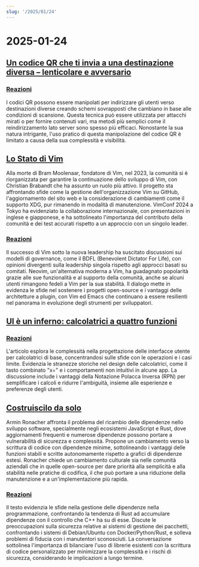 ```yaml
---
slug: '/2025/01/24'
---
```


# 2025-01-24

## [Un codice QR che ti invia a una destinazione diversa – lenticolare e avversario](https://mstdn.social/@isziaui/113874436953157913)

### [Reazioni](https://news.ycombinator.com/item?id=42809268)

I codici QR possono essere manipolati per indirizzare gli utenti verso destinazioni diverse creando schemi sovrapposti che cambiano in base alle condizioni di scansione. Questa tecnica può essere utilizzata per attacchi mirati o per fornire contenuti vari, ma metodi più semplici come il reindirizzamento lato server sono spesso più efficaci. Nonostante la sua natura intrigante, l'uso pratico di questa manipolazione del codice QR è limitato a causa della sua complessità e visibilità.

## [Lo Stato di Vim](https://lwn.net/Articles/1002342/)

Alla morte di Bram Moolenaar, fondatore di Vim, nel 2023, la comunità si è riorganizzata per garantire la continuazione dello sviluppo di Vim, con Christian Brabandt che ha assunto un ruolo più attivo. Il progetto sta affrontando sfide come la gestione dell'organizzazione Vim su GitHub, l'aggiornamento del sito web e la considerazione di cambiamenti come il supporto XDG, pur rimanendo in modalità di manutenzione. VimConf 2024 a Tokyo ha evidenziato la collaborazione internazionale, con presentazioni in inglese e giapponese, e ha sottolineato l'importanza del contributo della comunità e dei test accurati rispetto a un approccio con un singolo leader.

### [Reazioni](https://news.ycombinator.com/item?id=42810176)

Il successo di Vim sotto la nuova leadership ha suscitato discussioni sui modelli di governance, come il BDFL (Benevolent Dictator For Life), con opinioni divergenti sulla leadership singola rispetto agli approcci basati su comitati. Neovim, un'alternativa moderna a Vim, ha guadagnato popolarità grazie alle sue funzionalità e al supporto della comunità, anche se alcuni utenti rimangono fedeli a Vim per la sua stabilità. Il dialogo mette in evidenza le sfide nel sostenere i progetti open-source e i vantaggi delle architetture a plugin, con Vim ed Emacs che continuano a essere resilienti nel panorama in evoluzione degli strumenti per sviluppatori.

## [UI è un inferno: calcolatrici a quattro funzioni](https://lcamtuf.substack.com/p/ui-is-hell-four-function-calculators)

### [Reazioni](https://news.ycombinator.com/item?id=42810300)

L'articolo esplora le complessità nella progettazione delle interfacce utente per calcolatrici di base, concentrandosi sulle sfide con le operazioni e i casi limite. Evidenzia le stranezze storiche nel design delle calcolatrici, come il tasto combinato "x÷" e i comportamenti non intuitivi in alcune app. La discussione include i vantaggi della Notazione Polacca Inversa (RPN) per semplificare i calcoli e ridurre l'ambiguità, insieme alle esperienze e preferenze degli utenti.

## [Costruiscilo da solo](https://lucumr.pocoo.org/2025/1/24/build-it-yourself/)

Armin Ronacher affronta il problema del ricambio delle dipendenze nello sviluppo software, specialmente negli ecosistemi JavaScript e Rust, dove aggiornamenti frequenti e numerose dipendenze possono portare a vulnerabilità di sicurezza e complessità. Propone un cambiamento verso la scrittura di codice con dipendenze minime, sottolineando i vantaggi delle funzioni stabili e scritte autonomamente rispetto a grafici di dipendenze estesi. Ronacher chiede un cambiamento culturale sia nelle comunità aziendali che in quelle open-source per dare priorità alla semplicità e alla stabilità nelle pratiche di codifica, il che può portare a una riduzione della manutenzione e a un'implementazione più rapida.

### [Reazioni](https://news.ycombinator.com/item?id=42812641)

Il testo evidenzia le sfide nella gestione delle dipendenze nella programmazione, confrontando la tendenza di Rust ad accumulare dipendenze con il controllo che C++ ha su di esse. Discute le preoccupazioni sulla sicurezza relative ai sistemi di gestione dei pacchetti, confrontando i sistemi di Debian/Ubuntu con Docker/Python/Rust, e solleva problemi di fiducia con i manutentori sconosciuti. La conversazione sottolinea l'importanza di bilanciare l'uso di librerie esistenti con la scrittura di codice personalizzato per minimizzare la complessità e i rischi di sicurezza, considerando le implicazioni a lungo termine.

<head>
  <meta property="og:title" content="Un codice QR che ti invia a una destinazione diversa – lenticolare e avversario" />
  <meta property="og:type" content="website" />
  <meta property="og:image" content="https://og.cho.sh/api/og/?title=Un%20codice%20QR%20che%20ti%20invia%20a%20una%20destinazione%20diversa%20%E2%80%93%20lenticolare%20e%20avversario&subheading=venerd%C3%AC%2024%20gennaio%202025%3A%20Riassunto%20di%20Hacker%20News" />
</head>
